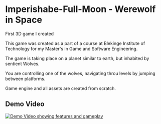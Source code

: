 # Imperishabe-Full-Moon - Werewolf in Space

First 3D game I created

This game was created as a part of a course at Blekinge Institute of Technology for my Master's in Game and Software Engineering.


The game is taking place on a planet similar to earth, but inhabited by sentient Wolves. 

You are controlling one of the wolves, navigating throu levels by jumping between platforms.

Game engine and all assets are created from scratch.

## Demo Video


[![Demo Video showing features and gameplay](https://img.youtube.com/vi/egCJmVHDKvo/maxresdefault.jpg)](https://youtu.be/egCJmVHDKvo)
